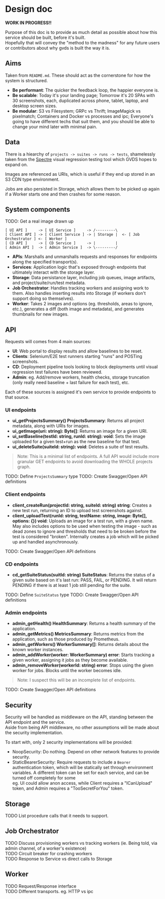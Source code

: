 # Design doc

**WORK IN PROGRESS!!**

Purpose of this doc is to provide as much detail as possible about how this service should be built, before it's built.  
Hopefully that will convey the "method to the madness" for any future users or contributors about why gvds is built the way it is.

## Aims

Taken from `README.md`.  These should act as the cornerstone for how the system is structured.

* __Be performant__: The quicker the feedback loop, the happier everyone is.
* __Be scalable__: Today it's your landing page; Tomorrow it's 20 SPAs with 30 screenshots, each, duplicated across phone, tablet, laptop, and desktop screen sizes.
* __Be modular__: S3 vs Filesystem; GRPc vs Thrift; ImageMagick vs pixelmatch; Containers and Docker vs processes and ipc; Everyone's going to have different techs that suit them, and you should be able to change your mind later with minimal pain.

## Data

There is a hiearchy of `projects -> suites -> runs -> tests`, shamelessly taken from the [Spectre](https://github.com/wearefriday/spectre) visual regression testing tool which GVDS hopes to expand on.

Images are referenced as URIs, which is useful if they end up stored in an S3 CDN type environment.

Jobs are also persisted in Storage, which allows them to be picked up again if a Worker starts one and then crashes for some reason.

## System components

TODO: Get a real image drawn up

```
[ UI API ]     -> [ UI Service ]     -> /---------\
[ Client API ] -> [ Client Service ] -> | Storage |  <- [ Job Orchestrator ] <- [ Worker ]
[ CD API ]     -> [ CD Service ]     -> |         |
[ Admin API ]  -> [ Admin Service ]  -> \---------/
```

* __APIs__: Marshalls and unmarshalls requests and responses for endpoints along the specified transport(s).
* __Services__: Application logic that's exposed through endpoints that ultimately interact with the storage layer.
* __Storage__: Data persistance layer, including job queues, image artifacts, and project/suite/run/test metadata.
* __Job Orchestrator__: Handles tracking workers and assigning work to them. Also handles inserting results into Storage (if workers don't support doing so themselves).
* __Worker__: Takes 2 images and options (eg. thresholds, areas to ignore, etc.), generates a diff (both image and metadata), and generates thumbnails for new images.

## API

Requests will comes from 4 main sources:
* __UI__: Web portal to display results and allow baselines to be reset.
* __Clients__: Selenium/E2E test runners starting "runs" and POSTing screenshots.
* __CD__: Deployment pipeline tools looking to block deployments until visual regression test failures have been reviewed.
* __Admin__: eg. Add/remove workers, health checks, storage truncation (only really need baseline + last failure for each test), etc.

Each of these sources is assigned it's own service to provide endpoints to that source.

### UI endpoints

* __ui_getProjectsSummary() ProjectsSummary__: Returns all project metadata, along with URIs for images.
* __ui_getImage(uri: string): Byte[]__: Returns an image for a given URI.
* __ui_setBaseline(testId: string, runId: string): void__: Sets the image uploaded for a given test+run as the new baseline for that test.
* __ui_deleteSuite(suiteId: string): void__: Deletes a suite of test results.

> Note: This is a minimal list of endpoints. A full API would include more granular GET endpoints to avoid downloading the WHOLE projects graph.

TODO: Define `ProjectsSummary` type
TODO: Create Swagger/Open API definitions

### Client endpoints

* __client_createRun(projectId: string, suiteId: string) string__: Creates a new test run, returning an ID to upload test screenshots against.
* __client_uploadTest(runId: string, testName: string, image: Byte[], options: {}) void__: Uploads an image for a test run, with a given name. May also includes options to be used when testing the image - such as dead zones to ignore and thresholds that need to be broken before the test is considered "broken". Internally creates a job which will be picked up and handled asynchronously.

TODO: Create Swagger/Open API definitions

### CD endpoints

* __cd_getSuiteStatus(suitId: string) SuiteStatus__: Returns the status of a given suite based on it's last run: PASS, FAIL, or PENDING. It will return PENDING if there is at least 1 job still pending for the suite.

TODO: Define `SuiteStatus` type
TODO: Create Swagger/Open API definitions

### Admin endpoints

* __admin_getHealth() HealthSummary__: Returns a health summary of the application.
* __admin_getMetrics() MetricsSummary__: Returns metrics from the application, such as those produced by Prometheus.
* __admin_getWorkers() WorkerSummary[]__: Returns details about the known worker instances.
* __admin_addWorker(worker: WorkerSummary) error__: Starts tracking a given worker, assigning it jobs as they become available.
* __admin_removeWorker(workerId: string) error__: Stops using the given worker for jobs. Blocks until the worker becomes idle.

> Note: I suspect this will be an incomplete list of endpoints.

TODO: Create Swagger/Open API definitions

## Security

Security will be handled as middleware on the API, standing between the API endpoint and the service.  
Aside from being API middleware, no other assumptions will be made about the security implementation.

To start with, only 2 security implementations will be provided:
* NoopSecurity: Do nothing. Depend on other network features to provide security.
* StaticBearerSecurity: Require requests to include a `Bearer` authentication token, which will be statically set through environment variables. A different token can be set for each service, and can be turned off completely for some  
eg. UI could allow anon access, while Client requires a "ICanUpload" token, and Admin requires a "TooSecretForYou" token.

## Storage

TODO List procedure calls that it needs to support.

## Job Orchestrator

TODO Discuss provisioning workers vs tracking workers (ie. Being told, via admin channel, of a worker's existence)  
TODO Circuit breaker for crashing workers  
TODO Response to Service vs direct calls to Storage

## Worker

TODO Request/Response interface  
TODO Different transports. eg. HTTP vs ipc
